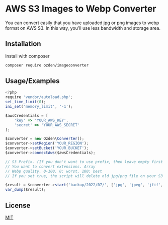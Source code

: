 
# AWS S3 Images to Webp Converter

You can convert easily that you have uploaded jpg or png images to webp format on AWS S3. In this way, you'll use less bandwidth and storage area.


## Installation

Install with composer
```bash
composer require ozden/imageconverter
```
    
## Usage/Examples

```javascript
<?php
require 'vendor/autoload.php';
set_time_limit(0);
ini_set('memory_limit', '-1');

$awsCredentials = [
    'key' => 'YOUR_AWS_KEY',
    'secret' => 'YOUR_AWS_SECRET'
];

$converter = new Ozden\Converter();
$converter->setRegion('YOUR_REGION');
$converter->setBucket('YOUR_BUCKET');
$converter->connectAws($awsCredentials);

// S3 Prefix. (If you don't want to use prefix, then leave empty first argument)
// You want to convert extensions. Array
// Webp quality. 0-100. 0: worst, 100: best
// If you set true, the script will delete old jpg/png file on your S3 after upload webp file.

$result = $converter->start('backup/2022/07/', ['jpg', 'jpeg', 'jfif', 'png', 'webp'], 70, false);
var_dump($result);
```


## License

[MIT](https://choosealicense.com/licenses/mit/)

